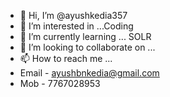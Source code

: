 - 👋 Hi, I’m @ayushkedia357
- 👀 I’m interested in ...Coding
- 🌱 I’m currently learning ... SOLR
- 💞️ I’m looking to collaborate on ... 
- 📫 How to reach me ... 
- Email - ayushbnkedia@gmail.com
- Mob - 7767028953

<!---
ayushkedia357/ayushkedia357 is a ✨ special ✨ repository because its `README.md` (this file) appears on your GitHub profile.
You can click the Preview link to take a look at your changes.
--->
